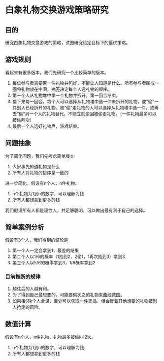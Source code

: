 # 白象礼物交换游戏策略研究
## 目的

研究白象礼物交换游戏的策略，试图研究给定目标下的最优策略。

## 游戏规则

看起来有很多版本，我们先研究一个比较简单的版本。

1. 每位参与者需要带一件礼物并包好，不能让人知道是什么。所有参与者围成一圈将礼物放在中间，抽签决定每个人选礼物的顺序。
2. 第一个人从礼物堆中拿一个礼物并拆开，第一回合结束。
3. 接下来每一回合，每个人可以选择从礼物堆中选一件未拆开的礼物，或“偷”一件别人已经拆开的礼物。被“偷”走礼物的人可以选择从礼物堆中选一件，或再去“偷”另一个人的礼物替代。不能立刻偷回被偷走礼物。（一件礼物最多可以被偷两次）
4. 最后一个人选好礼物后，游戏结束。

## 问题抽象

为了简化问题，我们先考虑简单版本

1. 大家事先知道礼物是什么
2. 所有人对礼物的排序是一致的

进一步简化，假设有n个人，n件礼物。

1. n个礼物为1到n的数字，可以理解为钱
2. 所有人都想拿到更多的钱

我们假设所有人都是理性人，并足够聪明，可以做出最有利于自己的选择。

## 简单案例分析

假设有3个人，我们得到的结论是

1. 第一个人一定会拿到1，最差的结果
2. 第二个人以1/6的概率（1抽到2，2偷1，1再次抽到3）拿到3
3. 第三个人以5/6的概率拿到3，1/6概率拿到2

### 目前推断的规律

1. 越往后的人越有利。
2. 为了得到自己最想要的，可能要偷次之的礼物来曲线救国。
3. 如果相邻k个人合谋，至少可以获取一件商品，但会冒着其他想要的礼物被别人抢走的风险。

## 数值计算

假设有n个人，n件礼物，礼物最多被偷k=2次。

1. n个礼物为1到n的数字，可以理解为钱
2. 所有人都想拿到更多的钱

